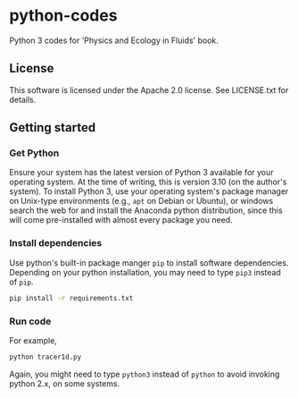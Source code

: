 # python-codes

Python 3 codes for 'Physics and Ecology in Fluids' book.

## License

This software is licensed under the Apache 2.0 license. See LICENSE.txt for details.

## Getting started

### Get Python

Ensure your system has the latest version of Python 3 available for your operating system.
At the time of writing, this is version 3.10 (on the author's system). To install Python 3,
use your operating system's package manager on Unix-type environments (e.g., `apt` on Debian or Ubuntu), 
or windows search the web for and install the Anaconda python distribution, since this will
come pre-installed with almost every package you need.


### Install dependencies

Use python's built-in package manger `pip` to install software dependencies.
Depending on your python installation, you may need to type `pip3` instead of `pip`.

```bash
pip install -r requirements.txt
```

### Run code

For example,

```bash
python tracer1d.py
```

Again, you might need to type `python3` instead of `python` to avoid invoking python 2.x, on some systems.
